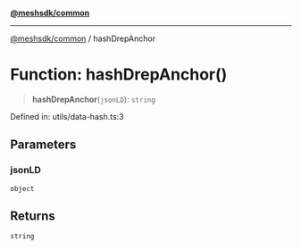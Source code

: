 [**@meshsdk/common**](../README.md)

***

[@meshsdk/common](../globals.md) / hashDrepAnchor

# Function: hashDrepAnchor()

> **hashDrepAnchor**(`jsonLD`): `string`

Defined in: utils/data-hash.ts:3

## Parameters

### jsonLD

`object`

## Returns

`string`
